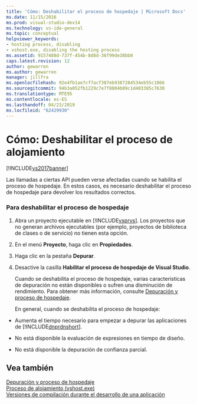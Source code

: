 ```yaml
---
title: 'Cómo: Deshabilitar el proceso de hospedaje | Microsoft Docs'
ms.date: 11/15/2016
ms.prod: visual-studio-dev14
ms.technology: vs-ide-general
ms.topic: conceptual
helpviewer_keywords:
- hosting process, disabling
- vshost.exe, disabling the hosting process
ms.assetid: 9157488d-737f-454b-8d8d-36f99de38bb0
caps.latest.revision: 12
author: gewarren
ms.author: gewarren
manager: jillfra
ms.openlocfilehash: 92e4fb1ae7cf7acf387eb9387284534eb55c1066
ms.sourcegitcommit: 94b3a052fb1229c7e7f8804b09c1d403385c7630
ms.translationtype: MTE95
ms.contentlocale: es-ES
ms.lasthandoff: 04/23/2019
ms.locfileid: "62429930"
---
```

# <a name="how-to-disable-the-hosting-process"></a>Cómo: Deshabilitar el proceso de alojamiento
[!INCLUDE[vs2017banner](../includes/vs2017banner.md)]

Las llamadas a ciertas API pueden verse afectadas cuando se habilita el proceso de hospedaje. En estos casos, es necesario deshabilitar el proceso de hospedaje para devolver los resultados correctos.  
  
### <a name="to-disable-the-hosting-process"></a>Para deshabilitar el proceso de hospedaje  
  
1. Abra un proyecto ejecutable en [!INCLUDE[vsprvs](../includes/vsprvs-md.md)]. Los proyectos que no generan archivos ejecutables (por ejemplo, proyectos de biblioteca de clases o de servicio) no tienen esta opción.  
  
2. En el menú **Proyecto**, haga clic en **Propiedades**.  
  
3. Haga clic en la pestaña **Depurar**.  
  
4. Desactive la casilla **Habilitar el proceso de hospedaje de Visual Studio**.  
  
   Cuando se deshabilita el proceso de hospedaje, varias características de depuración no están disponibles o sufren una disminución de rendimiento. Para obtener más información, consulte [Depuración y proceso de hospedaje](../debugger/debugging-and-the-hosting-process.md).  
  
   En general, cuando se deshabilita el proceso de hospedaje:  
  
- Aumenta el tiempo necesario para empezar a depurar las aplicaciones de [!INCLUDE[dnprdnshort](../includes/dnprdnshort-md.md)].  
  
- No está disponible la evaluación de expresiones en tiempo de diseño.  
  
- No está disponible la depuración de confianza parcial.  
  
## <a name="see-also"></a>Vea también  
 [Depuración y proceso de hospedaje](../debugger/debugging-and-the-hosting-process.md)   
 [Proceso de alojamiento (vshost.exe)](../ide/hosting-process-vshost-exe.md)   
 [Versiones de compilación durante el desarrollo de una aplicación](http://msdn.microsoft.com/c9497d62-3b7b-4449-88e8-cf27acc9efe6)
